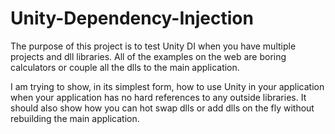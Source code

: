 Unity-Dependency-Injection
==========================

The purpose of this project is to test Unity DI when you have multiple projects and dll libraries. All of the examples on the web are boring calculators or couple all the dlls to the main application.

I am trying to show, in its simplest form, how to use Unity in your application when your application has no hard references to any outside libraries. It should also show how you can hot swap dlls or add dlls on the fly without rebuilding the main application.
